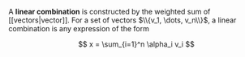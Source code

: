 A **linear combination** is constructed by the weighted sum of [[vectors|vector]]. For a set of vectors $\\{v_1, \dots, v_n\\}$, a linear combination is any expression of the form

$$
x = \sum_{i=1}^n \alpha_i v_i
$$